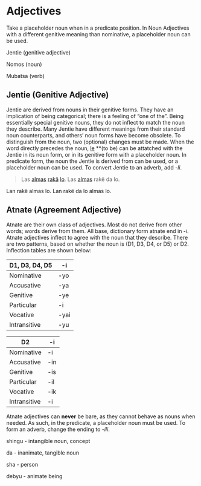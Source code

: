 # Adjectives

Take a placeholder noun when in a predicate position.  In Noun Adjectives with a different genitive meaning than nominative, a placeholder noun can be used. 

Jentie (genitive adjective)

Nomos (noun)

Mubatsa (verb)

## Jentie (Genitive Adjective)

Jentie are derived from nouns in their genitive forms. They have an implication of being categorical; there is a feeling of “one of the”. Being essentially special genitive nouns, they do not inflect to match the noun they describe. Many Jentie have different meanings from their standard noun counterparts, and others’ noun forms have become obsolete. To distinguish from the noun, two (optional) changes must be made. When the word directly precedes the noun, [le](Dictionary%2023de6f42cf0a4897a538a2e01f8f7ef9/le%20ba26af5454eb4ac8ab821f9fa3ebbb51.md) **(to be) can be attatched with the Jentie in its noun form, or in its genitive form with a placeholder noun. In predicate form, the noun the Jentie is derived from can be used, or a placeholder noun can be used. To convert Jentie to an adverb, add -*li*.

> Las [almas](Dictionary%2023de6f42cf0a4897a538a2e01f8f7ef9/almas%20cfcca46f53ca44c081a6fce8e7fb66a0.md) [rakä](Dictionary%2023de6f42cf0a4897a538a2e01f8f7ef9/rake%CC%88%2080bee7b6b4ce470b96e7c1da17747945.md) [lo](Dictionary%2023de6f42cf0a4897a538a2e01f8f7ef9/le%20ba26af5454eb4ac8ab821f9fa3ebbb51.md).
Las [almas](Dictionary%2023de6f42cf0a4897a538a2e01f8f7ef9/almas%20cfcca46f53ca44c081a6fce8e7fb66a0.md) rakë da lo.

Lan rakë almas lo.
Lan rakë da lo almas lo.
> 

## Atnate (Agreement Adjective)

Atnate are their own class of adjectives. Most do not derive from other words; words derive from them. All base, dictionary form atnate end in -*i*. Atnate adjectives inflect to agree with the noun that they describe. There are two patterns, based on whether the noun is (D1, D3, D4, or D5) or D2. Inflection tables are shown below:

| D1, D3, D4, D5 | -i |
| --- | --- |
| Nominative | -yo |
| Accusative | -ya |
| Genitive | -ye |
| Particular | -i |
| Vocative | -yai |
| Intransitive | -yu |

| D2 | -i |
| --- | --- |
| Nominative | -i |
| Accusative | -in |
| Genitive | -is |
| Particular | -il |
| Vocative | -ik |
| Intransitive | -i |

Atnate adjectives can **never** be bare, as they cannot behave as nouns when needed. As such, in the predicate, a placeholder noun must be used. To form an adverb, change the ending to -*ili*.

shingu - intangible noun, concept

da - inanimate, tangible noun

sha - person

debyu - animate being